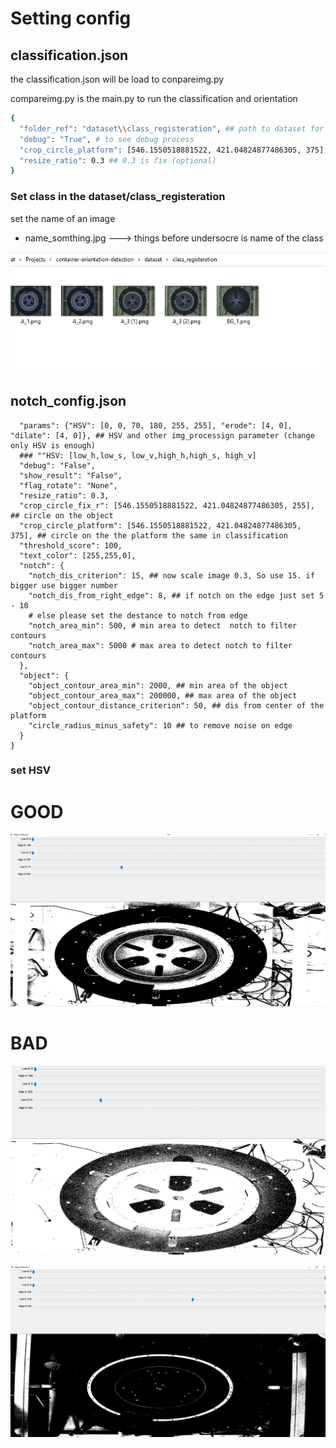 # Setting config
## classification.json


the classification.json will be load to conpareimg.py 

compareimg.py is the main.py to run the classification and orientation

```sh
{
  "folder_ref": "dataset\\class_registeration", ## path to dataset for classification
  "debug": "True", # to see debug process
  "crop_circle_platform": [546.1550518881522, 421.04824877486305, 375], ## circle of the platform(optional)
  "resize_ratio": 0.3 ## 0.3 is fix (optional)
}
```
### Set class in the dataset/class_registeration 

set the name of an image 
- name_somthing.jpg --->
things before undersocre is name of the class

![alt text](https://github.com/PudPawat/container-orientation-detection/blob/main/info_image/classification_data_set.PNG?raw=true)

## notch_config.json


```sh{
  "params": {"HSV": [0, 0, 70, 180, 255, 255], "erode": [4, 0], "dilate": [4, 0]}, ## HSV and other img_processign parameter (change only HSV is enough)
  ### ""HSV: [low_h,low_s, low_v,high_h,high_s, high_v]
  "debug": "False",
  "show_result": "False",
  "flag_rotate": "None",
  "resize_ratio": 0.3,
  "crop_circle_fix_r": [546.1550518881522, 421.04824877486305, 255], ## circle on the object
  "crop_circle_platform": [546.1550518881522, 421.04824877486305, 375], ## circle on the the platform the same in classification
  "threshold_score": 100, 
  "text_color": [255,255,0],
  "notch": {
    "notch_dis_criterion": 15, ## now scale image 0.3, So use 15. if bigger use bigger number
    "notch_dis_from_right_edge": 8, ## if notch on the edge just set 5 - 10 
    # else please set the destance to notch from edge
    "notch_area_min": 500, # min area to detect  notch to filter contours
    "notch_area_max": 5000 # max area to detect notch to filter contours
  },
  "object": {
    "object_contour_area_min": 2000, ## min area of the object
    "object_contour_area_max": 200000, ## max area of the object
    "object_contour_distance_criterion": 50, ## dis from center of the platform 
    "circle_radius_minus_safety": 10 ## to remove noise on edge
  }
}
```

### set HSV 
# GOOD
![alt text](https://github.com/PudPawat/container-orientation-detection/blob/main/info_image/Good_HSV_setting.PNG?raw=true)

# BAD
![alt text](https://github.com/PudPawat/container-orientation-detection/blob/main/info_image/BAD_HSV_SETTING_1.PNG?raw=true)

![alt text](https://github.com/PudPawat/container-orientation-detection/blob/main/info_image/BAD_HSV_SETTING_2.PNG?raw=true)
